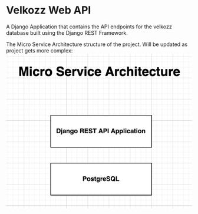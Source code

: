 # Velkozz Web API
A Django Application that contains the API endpoints for the velkozz database built using the Django REST Framework.

The Micro Service Architecture structure of the project. Will be updated as project gets more complex:
![Image Not Found](./resources/DRF_microservice_architecture.png) 
